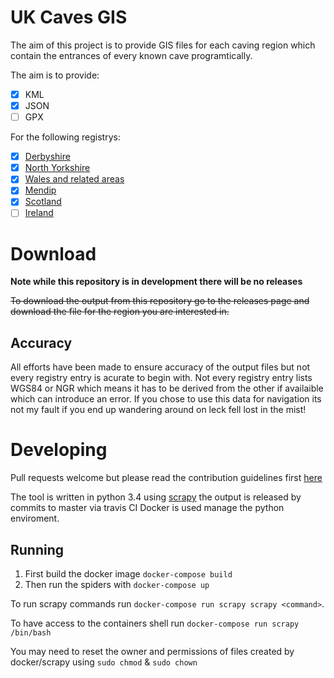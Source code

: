 # UK Caves GIS
The aim of this project is to provide GIS files for each caving region which contain the entrances of every known cave programtically.

The aim is to provide:

- [x] KML
- [x] JSON
- [ ] GPX

For the following registrys:
- [x] [Derbyshire](https://registry.thedca.org.uk/])
- [x] [North Yorkshire](https://cncc.org.uk/caving/caves/index.php?keyword=&sort=last_updated%20DESC)
- [x] [Wales and related areas](http://www.cambriancavingcouncil.org.uk/registry/ccr_registry.php?reg=All+Wales+and+the+Marches&nam=)
- [x] [Mendip](http://www.mcra.org.uk/registry/)
- [x] [Scotland](http://registry.gsg.org.uk/sr/registrysearch.php)
- [ ] [Ireland](http://www.ubss.org.uk/search_irishcaves.php)

# Download
**Note while this repository is in development there will be no releases**

~~To download the output from this repository go to the releases page and download the file for the region you are interested in.~~

## Accuracy
All efforts have been made to ensure accuracy of the output files but not every registry entry is acurate to begin with. Not every registry entry lists WGS84 or NGR which means it has to be derived from the other if availaible which can introduce an error. If you chose to use this data for navigation its not my fault if you end up wandering around on leck fell lost in the mist!

# Developing
Pull requests welcome but please read the contribution guidelines first [here](.github/contributing.md)

The tool is written in python 3.4 using [scrapy](https://scrapy.org/) the output is released by commits to master via travis CI
Docker is used manage the python enviroment.

## Running
1. First build the docker image `docker-compose build`
1. Then run the spiders with `docker-compose up`

To run scrapy commands run `docker-compose run scrapy scrapy <command>`.

To have access to the containers shell run `docker-compose run scrapy /bin/bash`

You may need to reset the owner and permissions of files created by docker/scrapy using `sudo chmod` & `sudo chown`
